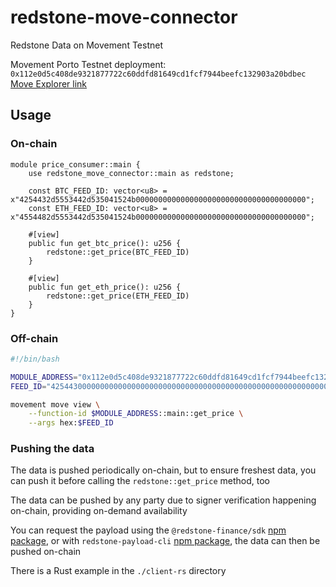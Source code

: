 # redstone-move-connector

Redstone Data on Movement Testnet

Movement Porto Testnet deployment: `0x112e0d5c408de9321877722c60ddfd81649cd1fcf7944beefc132903a20bdbec` [Move Explorer link](https://explorer.movementlabs.xyz/account/0x112e0d5c408de9321877722c60ddfd81649cd1fcf7944beefc132903a20bdbec/modules/code/main?network=porto+testnet)

## Usage

### On-chain

```move
module price_consumer::main {
    use redstone_move_connector::main as redstone;

    const BTC_FEED_ID: vector<u8> = x"4254432d5553442d535041524b00000000000000000000000000000000000000";
    const ETH_FEED_ID: vector<u8> = x"4554482d5553442d535041524b00000000000000000000000000000000000000";

    #[view]
    public fun get_btc_price(): u256 {
        redstone::get_price(BTC_FEED_ID)
    }

    #[view]
    public fun get_eth_price(): u256 {
        redstone::get_price(ETH_FEED_ID)
    }
}
```

### Off-chain

```bash
#!/bin/bash

MODULE_ADDRESS="0x112e0d5c408de9321877722c60ddfd81649cd1fcf7944beefc132903a20bdbec"
FEED_ID="4254430000000000000000000000000000000000000000000000000000000000" # BTC

movement move view \
    --function-id $MODULE_ADDRESS::main::get_price \
    --args hex:$FEED_ID
```

### Pushing the data

The data is pushed periodically on-chain, but to ensure freshest data, you can push it before calling the `redstone::get_price` method, too

The data can be pushed by any party due to signer verification happening
on-chain, providing on-demand availability

You can request the payload using the `@redstone-finance/sdk` [npm package](https://www.npmjs.com/package/@redstone-finance/sdk), or with `redstone-payload-cli` [npm package](https://www.npmjs.com/package/redstone-payload-cli), the data can then be pushed on-chain

There is a Rust example in the `./client-rs` directory
